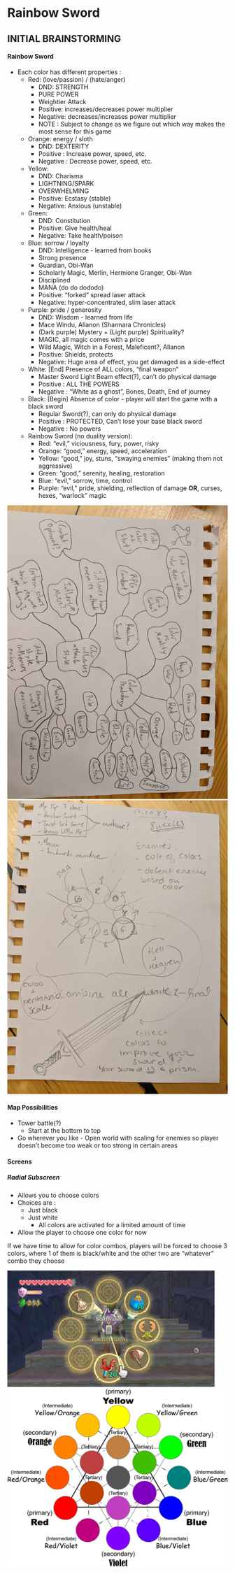 # Rainbow Sword

## INITIAL BRAINSTORMING

#### Rainbow Sword
- Each color has different properties : 
	- Red: (love/passion) / (hate/anger)	
		- DND: STRENGTH
		- PURE POWER
		- Weightier Attack
		- Positive:  increases/decreases power multiplier
		- Negative: decreases/increases power multiplier
		- NOTE : Subject to change as we figure out which way makes the most sense for this game
	- Orange: energy / sloth
		- DND: DEXTERITY
		- Positive : Increase power, speed, etc.
		- Negative : Decrease power, speed, etc.
	- Yellow:
		- DND: Charisma
		- LIGHTNING/SPARK
		- OVERWHELMING
		- Positive: Ecstasy (stable)
		- Negative: Anxious (unstable)
	- Green:
 		- DND: Constitution
		- Positive: Give health/heal
		- Negative: Take health/poison
	- Blue: sorrow / loyalty
		- DND: Intelligence - learned from books
		- Strong presence
		- Guardian, Obi-Wan
		- Scholarly Magic, Merlin, Hermione Granger, Obi-Wan
		- Disciplined
		- MANA (do do dododo)
		- Positive: “forked” spread laser attack
		- Negative: hyper-concentrated, slim laser attack
	- Purple: pride / generosity
		- DND: Wisdom - learned from life
		- Mace Windu, Allanon (Shannara Chronicles)
		- (Dark purple) Mystery + (Light purple) Spirituality?
		- MAGIC, all magic comes with a price
		- Wild Magic, Witch in a Forest, Maleficent?, Allanon
		- Positive:  Shields, protects
		- Negative: Huge area of effect, you get damaged as a side-effect
	- White: [End] Presence of ALL colors, “final weapon”
		- Master Sword Light Beam effect(?),  can’t do physical damage
		- Positive : ALL THE POWERS 
		- Negative : “White as a ghost”, Bones, Death, End of journey
	- Black:  [Begin] Absence of color - player will start the game with a black sword
		- Regular Sword(?), can only do physical damage
		- Positive :  PROTECTED, Can’t lose your base black sword
		- Negative : No powers
	- Rainbow Sword (no duality version):
		- Red: “evil,” viciousness, fury, power, risky
		- Orange: “good,” energy, speed, acceleration 
		- Yellow: “good,” joy, stuns, “swaying enemies” (making them not aggressive)
		- Green: “good,” serenity, healing, restoration
		- Blue: “evil,” sorrow, time, control
		- Purple: “evil,” pride, shielding, reflection of damage  **OR**, curses, hexes, “warlock” magic

![Our Mindmaps and Brainstorming](BRAINSTORM/mindmap.jpg)
![Our Mindmaps and Brainstorming](BRAINSTORM/mindmap2.jpg)

#### Map Possibilities
- Tower battle(?) 
	- Start at the bottom to top
- Go wherever you like
		- Open world with scaling for enemies so player doesn’t become too weak or too strong in certain areas

#### Screens
##### Radial Subscreen
- Allows you to choose colors
- Choices are :
	- Just black 
	- Just white
		- All colors are activated for a limited amount of time
- Allow the player to choose one color for now 

If we have time to allow for color combos, players will be forced to choose 3 colors, where 1 of them is black/white and the other two are “whatever” combo they choose


![Legend of Zelda : Skyward Sword Radial Screen Example](BRAINSTORM/radialscreen1.jpeg)
![Radial Color Wheel](BRAINSTORM/radialscreen2.jpg)


